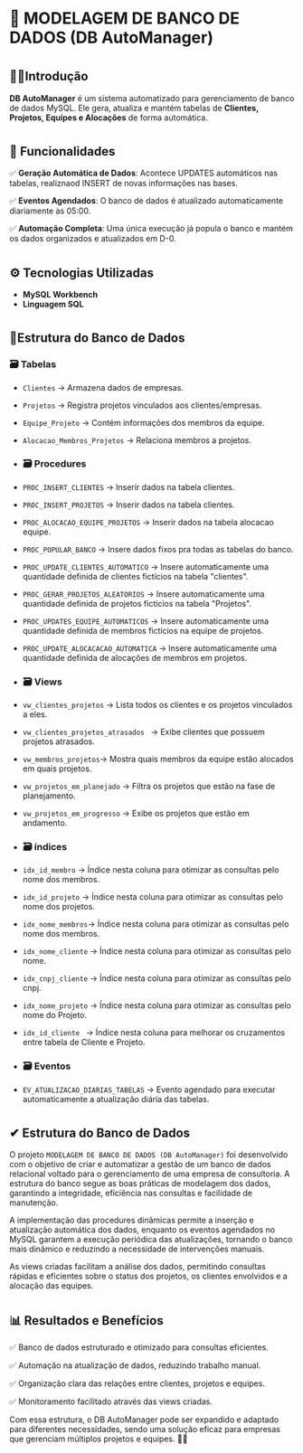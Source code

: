 # 🧰 MODELAGEM DE BANCO DE DADOS (DB AutoManager)

#

## ✍🏼**Introdução**
**DB AutoManager** é um sistema automatizado para gerenciamento de banco de dados MySQL. Ele gera, atualiza e mantém tabelas de **Clientes, Projetos, Equipes e Alocações** de forma automática.

#

## 📌 **Funcionalidades**
✅ **Geração Automática de Dados**: Acontece UPDATES automáticos nas tabelas, realiznaod INSERT de novas informações nas bases.

✅ **Eventos Agendados**: O banco de dados é atualizado automaticamente diariamente às 05:00. 

✅ **Automação Completa**: Uma única execução já popula o banco e mantém os dados organizados e atualizados em D-0.

#

##  ⚙ **Tecnologias Utilizadas**
- **MySQL Workbench**
- **Linguagem SQL**

#

##  🔧**Estrutura do Banco de Dados**
### **🗃️ Tabelas**
- `Clientes` → Armazena dados de empresas.  
- `Projetos` → Registra projetos vinculados aos clientes/empresas.  
- `Equipe_Projeto` → Contém informações dos membros da equipe.  
- `Alocacao_Membros_Projetos` → Relaciona membros a projetos.

- ### **🗃️ Procedures**
- `PROC_INSERT_CLIENTES` → Inserir dados na tabela clientes.
- `PROC_INSERT_PROJETOS` → Inserir dados na tabela clientes.
- `PROC_ALOCACAO_EQUIPE_PROJETOS` → Inserir dados na tabela alocacao equipe.
- `PROC_POPULAR_BANCO` → Insere dados fixos pra todas as tabelas do banco.
- `PROC_UPDATE_CLIENTES_AUTOMATICO` → Insere automaticamente uma quantidade definida de clientes fictícios na tabela "clientes".
- `PROC_GERAR_PROJETOS_ALEATORIOS` → Insere automaticamente uma quantidade definida de projetos fictícios na tabela "Projetos".
- `PROC_UPDATES_EQUIPE_AUTOMATICOS` → Insere automaticamente uma quantidade definida de membros fictícios na equipe de projetos.
- `PROC_UPDATE_ALOCACACAO_AUTOMATICA` → Insere automaticamente uma quantidade definida de alocações de membros em projetos.

- ### **🗃️ Views**
- `vw_clientes_projetos` → Lista todos os clientes e os projetos vinculados a eles.
- `vw_clientes_projetos_atrasados ` →  Exibe clientes que possuem projetos atrasados.
- `vw_membros_projetos`→  Mostra quais membros da equipe estão alocados em quais projetos.
- `vw_projetos_em_planejado` → Filtra os projetos que estão na fase de planejamento.
- `vw_projetos_em_progresso` →  Exibe os projetos que estão em andamento.

- ### **🗃️ índices**
- `idx_id_membro` → Índice nesta coluna para otimizar as consultas pelo nome dos membros.
- `idx_id_projeto` → Índice nesta coluna para otimizar as consultas pelo nome dos projetos.
- `idx_nome_membros`→ Índice nesta coluna para otimizar as consultas pelo nome dos membros.
- `idx_nome_cliente` → Índice nesta coluna para otimizar as consultas pelo nome.
- `idx_cnpj_cliente` → Índice nesta coluna para otimizar as consultas pelo cnpj.
- `idx_nome_projeto` → Índice nesta coluna para otimizar as consultas pelo nome do Projeto.
- `idx_id_cliente ` → Índice nesta coluna para melhorar os cruzamentos entre tabela de Cliente e Projeto.

- ### **🗃️ Eventos**
- `EV_ATUALIZACAO_DIARIAS_TABELAS` →  Evento agendado para executar automaticamente a atualização diária das tabelas.

# 

##  ✔ **Estrutura do Banco de Dados**
O projeto `MODELAGEM DE BANCO DE DADOS (DB AutoManager)` foi desenvolvido com o objetivo de criar e automatizar a gestão de um banco de dados relacional voltado para o gerenciamento de uma empresa de consultoria. A estrutura do banco segue as boas práticas de modelagem dos dados, garantindo a integridade, eficiência nas consultas e facilidade de manutenção.

A implementação das procedures dinâmicas permite a inserção e atualização automática dos dados, enquanto os eventos agendados no MySQL garantem a execução periódica das atualizações, tornando o banco mais dinâmico e reduzindo a necessidade de intervenções manuais.

As views criadas facilitam a análise dos dados, permitindo consultas rápidas e eficientes sobre o status dos projetos, os clientes envolvidos e a alocação das equipes.

#

## 📊 **Resultados e Benefícios**
✅ Banco de dados estruturado e otimizado para consultas eficientes.

✅ Automação na atualização de dados, reduzindo trabalho manual.

✅ Organização clara das relações entre clientes, projetos e equipes.

✅ Monitoramento facilitado através das views criadas.

Com essa estrutura, o DB AutoManager pode ser expandido e adaptado para diferentes necessidades, sendo uma solução eficaz para empresas que gerenciam múltiplos projetos e equipes. 🚀😃
